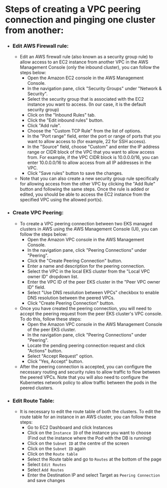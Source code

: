 # Steps of creating a VPC peering connection and pinging one cluster from another:
- ### Edit AWS Firewall rule:
  - Edit an AWS firewall rule (also known as a security group rule) to allow access to an EC2 instance from another VPC in the AWS Management Console (only the inbound cluster), you can follow the steps below:
    - Open the Amazon EC2 console in the AWS Management Console.
    - In the navigation pane, click "Security Groups" under "Network & Security".
    - Select the security group that is associated with the EC2 instance you want to access. (In our case, it is the default security group)
    - Click on the "Inbound Rules" tab.
    - Click the "Edit inbound rules" button.
    - Click "Add rule".
    - Choose the "Custom TCP Rule" from the list of options.
    - In the "Port range" field, enter the port or range of ports that you want to allow access to (for example, 22 for SSH access).
    - In the "Source" field, choose "Custom" and enter the IP address range or CIDR block of the VPC that you want to allow access from. For example, if the VPC CIDR block is 10.0.0.0/16, you can enter 10.0.0.0/16 to allow access from all IP addresses in the VPC.
    - Click "Save rules" button to save the changes.
  - Note that you can also create a new security group rule specifically for allowing access from the other VPC by clicking the "Add Rule" button and following the same steps. Once the rule is added or edited, you should be able to access the EC2 instance from the specified VPC using the allowed port(s).
- ### Create VPC Peering:
    - To create a VPC peering connection between two EKS managed clusters in AWS using the AWS Management Console (UI), you can follow the steps below:
      - Open the Amazon VPC console in the AWS Management Console. 
      - In the navigation pane, click "Peering Connections" under "Peering". 
      - Click the "Create Peering Connection" button. 
      - Enter a name and description for the peering connection. 
      - Select the VPC in the local EKS cluster from the "Local VPC owner ID" dropdown list. 
      - Enter the VPC ID of the peer EKS cluster in the "Peer VPC owner ID" field. 
      - Select "Use DNS resolution between VPCs" checkbox to enable DNS resolution between the peered VPCs. 
      - Click "Create Peering Connection" button.
    - Once you have created the peering connection, you will need to accept the peering request from the peer EKS cluster's VPC console. To do this, follow these steps:
      - Open the Amazon VPC console in the AWS Management Console of the peer EKS cluster. 
      - In the navigation pane, click "Peering Connections" under "Peering". 
      - Locate the pending peering connection request and click "Actions" button. 
      - Select "Accept Request" option. 
      - Click "Yes, Accept" button.
    - After the peering connection is accepted, you can configure the necessary routing and security rules to allow traffic to flow between the peered VPCs. Note that you will also need to configure the Kubernetes network policy to allow traffic between the pods in the peered clusters.
- ### Edit Route Table:
  - It is necessary to edit the route table of both the clusters. To edit the route table for an instance in an AWS cluster, you can follow these steps:
    - Go to EC2 Dashboard and click Instances
    - Click on the `Instance ID` of the instance you want to choose (Find out the instance where the Pod with the DB is running)
    - Click on the `Subnet ID` at the centre of the screen
    - Click on the `Subnet ID` again
    - Click on the `Route table`
    - Select the Route table and go to `Routes` at the bottom of the page
    - Select `Edit Routes`
    - Select `Add Routes`
    - Enter the Destination IP and select Target as `Peering Connection` and save changes